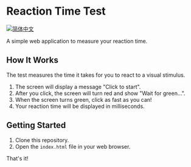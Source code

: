 # Reaction Time Test

[![简体中文](https://img.shields.io/badge/language-简体中文-blue.svg)](README.zh-CN.md)

A simple web application to measure your reaction time.

## How It Works

The test measures the time it takes for you to react to a visual stimulus.

1.  The screen will display a message "Click to start".
2.  After you click, the screen will turn red and show "Wait for green...".
3.  When the screen turns green, click as fast as you can!
4.  Your reaction time will be displayed in milliseconds.

## Getting Started

1.  Clone this repository.
2.  Open the `index.html` file in your web browser.

That's it!